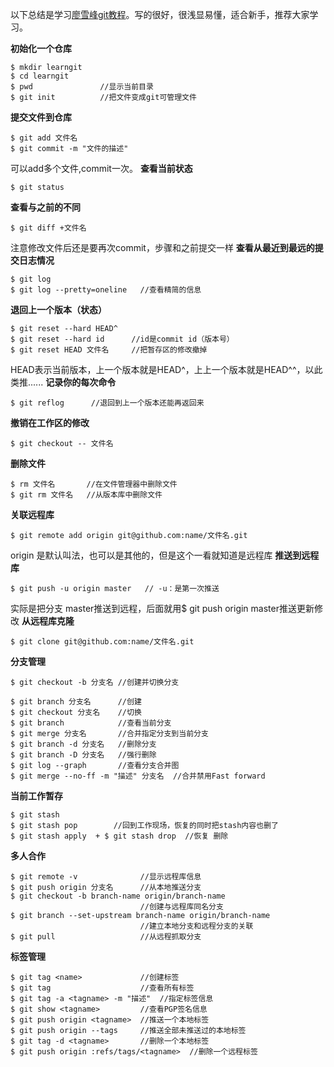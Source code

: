 以下总结是学习[廖雪峰git教程](https://www.liaoxuefeng.com/wiki/0013739516305929606dd18361248578c67b8067c8c017b000)。写的很好，很浅显易懂，适合新手，推荐大家学习。

**初始化一个仓库**
```
$ mkdir learngit
$ cd learngit
$ pwd               //显示当前目录
$ git init          //把文件变成git可管理文件
```
**提交文件到仓库**

```
$ git add 文件名
$ git commit -m "文件的描述"
```
可以add多个文件,commit一次。
**查看当前状态**

```
$ git status
```
**查看与之前的不同**

```
$ git diff +文件名
```
注意修改文件后还是要再次commit，步骤和之前提交一样
**查看从最近到最远的提交日志情况**

```
$ git log
$ git log --pretty=oneline   //查看精简的信息
```
**退回上一个版本（状态）**

```
$ git reset --hard HEAD^   
$ git reset --hard id      //id是commit id（版本号）
$ git reset HEAD 文件名     //把暂存区的修改撤掉
```
HEAD表示当前版本，上一个版本就是HEAD^，上上一个版本就是HEAD^^，以此类推......
**记录你的每次命令**

```
$ git reflog      //退回到上一个版本还能再返回来
```
**撤销在工作区的修改**

```
$ git checkout -- 文件名
```
**删除文件**

```
$ rm 文件名       //在文件管理器中删除文件
$ git rm 文件名   //从版本库中删除文件
```
**关联远程库**
```
$ git remote add origin git@github.com:name/文件名.git
```
origin 是默认叫法，也可以是其他的，但是这个一看就知道是远程库
**推送到远程库**

```
$ git push -u origin master   // -u：是第一次推送
```
实际是把分支 master推送到远程，后面就用$ git push  origin master推送更新修改
**从远程库克隆**
```
$ git clone git@github.com:name/文件名.git
```
**分支管理**

```
$ git checkout -b 分支名 //创建并切换分支

$ git branch 分支名      //创建
$ git checkout 分支名    //切换
$ git branch            //查看当前分支
$ git merge 分支名       //合并指定分支到当前分支
$ git branch -d 分支名   //删除分支
$ git branch -D 分支名   //强行删除
$ git log --graph       //查看分支合并图
$ git merge --no-ff -m "描述" 分支名  //合并禁用Fast forward
```
**当前工作暂存**
```
$ git stash  
$ git stash pop        //回到工作现场，恢复的同时把stash内容也删了
$ git stash apply  + $ git stash drop  //恢复 删除 
```
**多人合作**
```
$ git remote -v              //显示远程库信息
$ git push origin 分支名      //从本地推送分支
$ git checkout -b branch-name origin/branch-name  
                             //创建与远程库同名分支
$ git branch --set-upstream branch-name origin/branch-name
                             //建立本地分支和远程分支的关联
$ git pull                   //从远程抓取分支
```
**标签管理**

```
$ git tag <name>             //创建标签
$ git tag                    //查看所有标签
$ git tag -a <tagname> -m "描述"  //指定标签信息
$ git show <tagname>         //查看PGP签名信息
$ git push origin <tagname>  //推送一个本地标签
$ git push origin --tags     //推送全部未推送过的本地标签
$ git tag -d <tagname>       //删除一个本地标签
$ git push origin :refs/tags/<tagname>  //删除一个远程标签
```    

